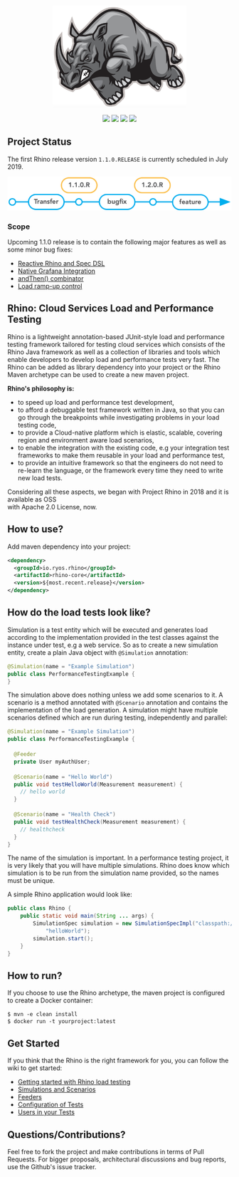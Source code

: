 <p align="center">
  <img src="https://github.com/bagdemir/rhino/blob/master/rhino_works.png"  width="300"/>
</p>

<p align="center">
  <img src="https://travis-ci.org/bagdemir/rhino.svg?branch=master" />
  <img src="https://img.shields.io/badge/rhino--core-1.0.12-85b95d.svg" />
  <img src="https://img.shields.io/badge/archetype-1.0.12-85b95d.svg" />
  <img src="https://img.shields.io/badge/License-Apache%202.0-blue.svg" />
</p>

## Project Status

The first Rhino release version `1.1.0.RELEASE` is currently scheduled in July 2019. 

<p align="center">
  <img src="https://github.com/bagdemir/rhino/blob/master/release_roadmap.jpg"  width="540"/>
</p>

### Scope

Upcoming 1.1.0 release is to contain the following major features as well as some minor bug fixes: 
* [Reactive Rhino and Spec DSL](https://github.com/bagdemir/Rhino/issues/16)
* [Native Grafana Integration](https://github.com/bagdemir/Rhino/issues/29)
* [andThen() combinator](https://github.com/bagdemir/Rhino/pull/36)
* [Load ramp-up control](https://github.com/bagdemir/Rhino/issues/9)



## Rhino: Cloud Services Load and Performance Testing

Rhino is a lightweight annotation-based JUnit-style load and performance testing framework tailored 
for 
testing cloud services which consists of the Rhino Java framework as well as a collection of libraries
 and tools which enable developers to develop load and performance tests very fast. The Rhino can be 
 added as library dependency into your project or the Rhino Maven archetype can be used to create a new maven project.

**Rhino's philosophy is:**

* to speed up load and performance test development,
* to afford a debuggable test framework written in Java, so that you can go through the breakpoints while 
investigating problems in your load testing code, 
* to provide a Cloud-native platform which is elastic, scalable, covering region and environment aware load scenarios,
* to enable the integration with the existing code, e.g your integration test frameworks to 
make them reusable in your load and performance test,
* to provide an intuitive framework so that the engineers do not need to re-learn the language, or
the framework every time they need to write new load tests.

Considering all these aspects, we began with Project Rhino in 2018 and it is available as OSS  
with Apache 2.0 License, now.

## How to use?

Add maven dependency into your project:

```xml
<dependency>
  <groupId>io.ryos.rhino</groupId>
  <artifactId>rhino-core</artifactId>
  <version>${most.recent.release}</version>
</dependency>
```

## How do the load tests look like?

Simulation is a test entity which will be executed and generates load according to the 
implementation provided in the test classes against the instance under test, e.g a web 
service. So as to create a new simulation entity, create a plain Java object with `@Simulation` 
annotation: 

```java
@Simulation(name = "Example Simulation")
public class PerformanceTestingExample {
}
```

The simulation above does nothing unless we add some scenarios to it. A scenario is a method 
annotated with `@Scenario` annotation and contains the implementation of the load generation. A simulation 
might have multiple scenarios defined which are run during testing, independently and parallel:

```java
@Simulation(name = "Example Simulation")
public class PerformanceTestingExample {
  
  @Feeder
  private User myAuthUser;

  @Scenario(name = "Hello World")
  public void testHelloWorld(Measurement measurement) {
    // hello world
  }

  @Scenario(name = "Health Check")
  public void testHealthCheck(Measurement measurement) {
    // healthcheck 
  }
}
```

The name of the simulation is important. In a performance testing project, it is very likely that 
you will have multiple simulations. Rhino does know which simulation is to be run from the 
simulation name provided, so the names must be unique. 

A simple Rhino application would look like:
```java
public class Rhino {
    public static void main(String ... args) {
        SimulationSpec simulation = new SimulationSpecImpl("classpath:///rhino.properties",
            "helloWorld");
        simulation.start();
    }
}
```

## How to run? 

If you choose to use the Rhino archetype, the maven project is configured to create a Docker container:

```shell
$ mvn -e clean install
$ docker run -t yourproject:latest
```


## Get Started

If you think that the Rhino is the right framework for you, you can follow the wiki to get started:

* [Getting started with Rhino load testing](https://github.com/bagdemir/rhino/wiki/Getting-Started)
* [Simulations and Scenarios](https://github.com/bagdemir/Rhino/wiki/Simulations-and-Scenarios)
* [Feeders](https://github.com/bagdemir/rhino/wiki/Feeders)
* [Configuration of Tests](https://github.com/bagdemir/rhino/wiki/Configuration)
* [Users in your Tests](https://github.com/bagdemir/rhino/wiki/Testing-with-Users)

Questions/Contributions?
---

Feel free to fork the project and make contributions in terms of Pull Requests. For bigger 
proposals, architectural discussions and bug reports, use the Github's issue tracker.
